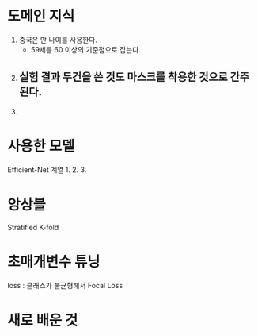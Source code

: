 # 도메인 지식
1. 중국은 만 나이를 사용한다. 
    - 59세를 60 이상의 기준점으로 잡는다.
2. 실험 결과 두건을 쓴 것도 마스크를 착용한 것으로 간주된다.
    - 
3. 

# 사용한 모델
Efficient-Net 계열
1. 
2. 
3. 

# 앙상블
Stratified K-fold


# 초매개변수 튜닝
loss : 클래스가 불균형해서 Focal Loss


# 새로 배운 것